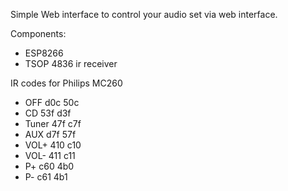 Simple Web interface to control your audio set via web interface.

Components:
 - ESP8266
 - TSOP 4836 ir receiver

IR codes for Philips MC260

 - OFF d0c 50c
 - CD 53f d3f
 - Tuner 47f c7f
 - AUX d7f 57f
 - VOL+ 410 c10
 - VOL- 411 c11
 - P+ c60 4b0
 - P- c61 4b1

